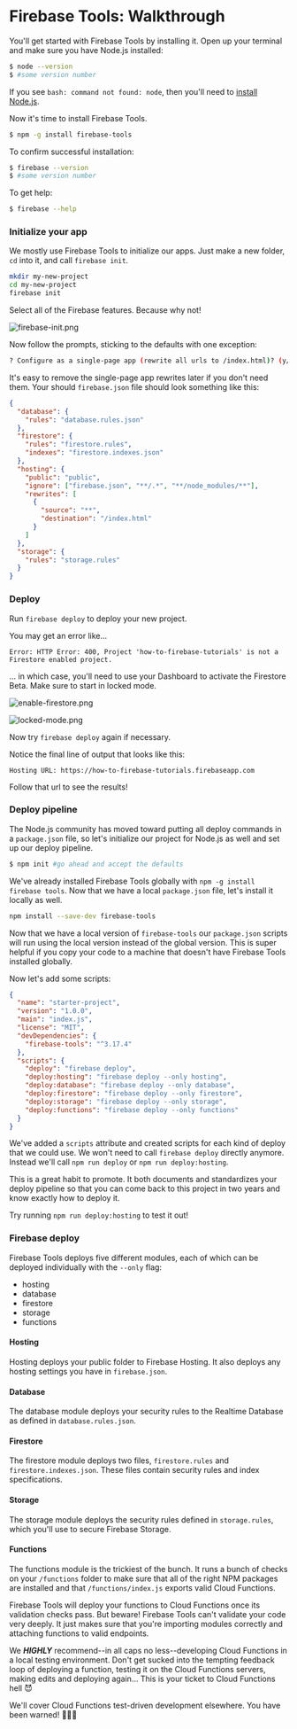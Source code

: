 # Firebase Tools: Walkthrough

You'll get started with Firebase Tools by installing it. Open up your terminal and make sure you have Node.js installed:

```bash
$ node --version 
$ #some version number
```

If you see `bash: command not found: node`, then you'll need to [install Node.js](https://nodejs.org/en/download/).

Now it's time to install Firebase Tools.

```bash
$ npm -g install firebase-tools
```

To confirm successful installation:

```bash
$ firebase --version 
$ #some version number
```

To get help:

```bash
$ firebase --help 
```

### Initialize your app

We mostly use Firebase Tools to initialize our apps. Just make a new folder, `cd` into it, and call `firebase init`.

```bash
mkdir my-new-project
cd my-new-project
firebase init
```

Select all of the Firebase features. Because why not!

![firebase-init.png](https://goo.gl/FbF1Zi)

Now follow the prompts, sticking to the defaults with one exception:

```bash
? Configure as a single-page app (rewrite all urls to /index.html)? (y/N) y
```

It's easy to remove the single-page app rewrites later if you don't need them. Your should `firebase.json` file should look something like this:

```json
{
  "database": {
    "rules": "database.rules.json"
  },
  "firestore": {
    "rules": "firestore.rules",
    "indexes": "firestore.indexes.json"
  },
  "hosting": {
    "public": "public",
    "ignore": ["firebase.json", "**/.*", "**/node_modules/**"],
    "rewrites": [
      {
        "source": "**",
        "destination": "/index.html"
      }
    ]
  },
  "storage": {
    "rules": "storage.rules"
  }
}
```

### Deploy

Run `firebase deploy` to deploy your new project.

You may get an error like...

```
Error: HTTP Error: 400, Project 'how-to-firebase-tutorials' is not a Firestore enabled project.
```

... in which case, you'll need to use your Dashboard to activate the Firestore Beta. Make sure to start in locked mode.

![enable-firestore.png](https://goo.gl/veDwFU)

![locked-mode.png](https://goo.gl/AQDVgp)

Now try `firebase deploy` again if necessary.

Notice the final line of output that looks like this: 

```
Hosting URL: https://how-to-firebase-tutorials.firebaseapp.com
```

Follow that url to see the results! 

### Deploy pipeline

The Node.js community has moved toward putting all deploy commands in a `package.json` file, so let's initialize our project for Node.js as well and set up our deploy pipeline.

```bash
$ npm init #go ahead and accept the defaults
```

We've already installed Firebase Tools globally with `npm -g install firebase tools`. Now that we have a local `package.json` file, let's install it locally as well.

```bash
npm install --save-dev firebase-tools
```

Now that we have a local version of `firebase-tools` our `package.json` scripts will run using the local version instead of the global version. This is super helpful if you copy your code to a machine that doesn't have Firebase Tools installed globally.

Now let's add some scripts:

```json
{
  "name": "starter-project",
  "version": "1.0.0",
  "main": "index.js",
  "license": "MIT",
  "devDependencies": {
    "firebase-tools": "^3.17.4"
  },
  "scripts": {
    "deploy": "firebase deploy",
    "deploy:hosting": "firebase deploy --only hosting",
    "deploy:database": "firebase deploy --only database",
    "deploy:firestore": "firebase deploy --only firestore",
    "deploy:storage": "firebase deploy --only storage",
    "deploy:functions": "firebase deploy --only functions"
  }
}
```

We've added a `scripts` attribute and created scripts for each kind of deploy that we could use. We won't need to call `firebase deploy` directly anymore. Instead we'll call `npm run deploy` or `npm run deploy:hosting`.

This is a great habit to promote. It both documents and standardizes your deploy pipeline so that you can come back to this project in two years and know exactly how to deploy it.

Try running `npm run deploy:hosting` to test it out!

### Firebase deploy

Firebase Tools deploys five different modules, each of which can be deployed individually with the `--only` flag:

- hosting
- database
- firestore
- storage
- functions

#### Hosting

Hosting deploys your public folder to Firebase Hosting. It also deploys any hosting settings you have in `firebase.json`.

#### Database

The database module deploys your security rules to the Realtime Database as defined in `database.rules.json`.

#### Firestore

The firestore module deploys two files, `firestore.rules` and `firestore.indexes.json`. These files contain security rules and index specifications.

#### Storage

The storage module deploys the security rules defined in `storage.rules`, which you'll use to secure Firebase Storage.

#### Functions

The functions module is the trickiest of the bunch. It runs a bunch of checks on your `/functions` folder to make sure that all of the right NPM packages are installed and that `/functions/index.js` exports valid Cloud Functions. 

Firebase Tools will deploy your functions to Cloud Functions once its validation checks pass. But beware! Firebase Tools can't validate your code very deeply. It just makes sure that you're importing modules correctly and attaching functions to valid endpoints.

We ***HIGHLY*** recommend--in all caps no less--developing Cloud Functions in a local testing environment. Don't get sucked into the tempting feedback loop of deploying a function, testing it on the Cloud Functions servers, making edits and deploying again... This is your ticket to Cloud Functions hell 😈 

We'll cover Cloud Functions test-driven development elsewhere. You have been warned! 🎉🎉🎉



